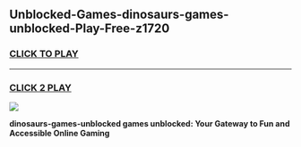 
## Unblocked-Games-dinosaurs-games-unblocked-Play-Free-z1720
<h3>
<a href="https://premium76.site?title=dinosaurs-games-unblocked&ref=23A">CLICK TO PLAY</a></h3>
<hr>

<h3>
<a href="https://premium76.site?title=dinosaurs-games-unblocked&ref=23A">CLICK 2 PLAY</a>
  
</h3>

<a href="https://premium76.site?title=dinosaurs-games-unblocked&ref=23A"><img src="https://clearcache.store/games.png"></a>


**dinosaurs-games-unblocked games unblocked: Your Gateway to Fun and Accessible Online Gaming**
